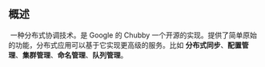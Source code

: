 ## 概述

​		一种分布式协调技术。是 Google 的 Chubby 一个开源的实现。提供了简单原始的功能，分布式应用可以基于它实现更高级的服务。比如 **分布式同步**、**配置管理**、**集群管理**、**命名管理**、**队列管理**。

